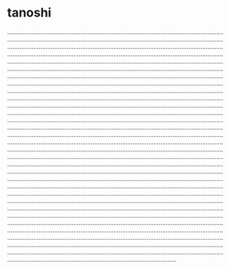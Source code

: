 # tanoshi

.....................................................................................................................................................................................................................................................................................................................................................................................................................................................................................................................................................................................................................................................................................................................................................................................................................................................................................................................................................................................................................................................................................................................................................................................................................................................................................................................................................................................................................................................................................................................................................................................................................................................................................................................................................................................................................................................................................................................................................................................................................................................................................................................................................................................................................................................................................................................................................................................................................................................................................................................................................................................................................................................................................................................................................................................................................................................................................................................................................................................................................................................................................................................................................................................................................................................................................................................................................................................................................................................................................................................................................................................................................................................................................................................................................................................................................................................................................................................................................................................................................................................................................................